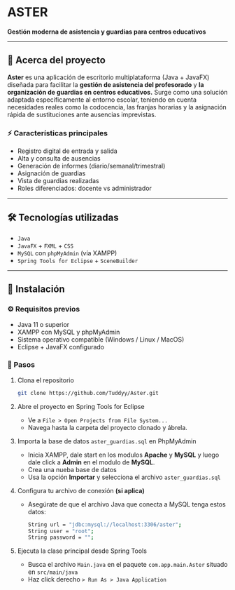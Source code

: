 # ASTER
**Gestión moderna de asistencia y guardias para centros educativos**

---

## 🧠 Acerca del proyecto

**Aster** es una aplicación de escritorio multiplataforma (Java + JavaFX) diseñada para facilitar la **gestión de asistencia del profesorado** y **la organización de guardias en centros educativos.** Surge como una solución adaptada específicamente al entorno escolar, teniendo en cuenta necesidades reales como la codocencia, las franjas horarias y la asignación rápida de sustituciones ante ausencias imprevistas.


### ⚡ Características principales

- Registro digital de entrada y salida
- Alta y consulta de ausencias
- Generación de informes (diario/semanal/trimestral)
- Asignación de guardias
- Vista de guardias realizadas
- Roles diferenciados: docente vs administrador

---

## 🛠️ Tecnologías utilizadas

- `Java`
- `JavaFX` + `FXML` + `CSS`
- `MySQL` con `phpMyAdmin` (vía XAMPP)
- `Spring Tools for Eclipse` + `SceneBuilder`

---

## 🚀 Instalación

### ⚙️ Requisitos previos

- Java 11 o superior
- XAMPP con MySQL y phpMyAdmin
- Sistema operativo compatible (Windows / Linux / MacOS)
- Eclipse + JavaFX configurado

### 💾 Pasos

1. Clona el repositorio
   ```bash
   git clone https://github.com/Tuddyy/Aster.git
2. Abre el proyecto en Spring Tools for Eclipse
   - Ve a `File > Open Projects from File System...`
   - Navega hasta la carpeta del proyecto clonado y ábrela.

3. Importa la base de datos `aster_guardias.sql` en PhpMyAdmin
   - Inicia XAMPP, dale start en los modulos **Apache** y **MySQL** y luego dale click a **Admin** en el modulo de **MySQL**.
   - Crea una nueba base de datos
   - Usa la opción **Importar** y selecciona el archivo `aster_guardias.sql`

4. Configura tu archivo de conexión **(si aplica)**
   - Asegúrate de que el archivo Java que conecta a MySQL tenga estos datos:
     ```bash
     String url = "jdbc:mysql://localhost:3306/aster";
     String user = "root";
     String password = "";
5. Ejecuta la clase principal desde Spring Tools
   - Busca el archivo `Main.java` en el paquete `com.app.main.Aster` situado en `src/main/java`
   - Haz click derecho `> Run As > Java Application`
